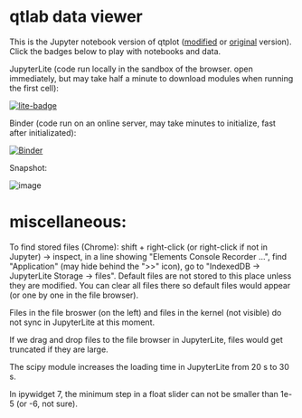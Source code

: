 # qtlab data viewer

This is the Jupyter notebook version of qtplot ([modified](https://github.com/cover-me/qtplot) or [original](https://github.com/Rubenknex/qtplot) version). Click the badges below to play with notebooks and data.

JupyterLite (code run locally in the sandbox of the browser. open immediately, but may take half a minute to download modules when running the first cell):

[![lite-badge](https://jupyterlite.rtfd.io/en/latest/_static/badge.svg)](https://cover-me.github.io/qtview/lab?path=Example+interactive+plot.ipynb)

Binder (code run on an online server, may take minutes to initialize, fast after initializated):

[![Binder](https://mybinder.org/badge_logo.svg)](https://mybinder.org/v2/gh/cover-me/qtview/main?labpath=content%2FExample%20interactive%20plot.ipynb)

Snapshot:

![image](https://user-images.githubusercontent.com/22870592/171963650-ce48c7fa-4c49-4e1c-82b7-b7d984062ca5.png)



# miscellaneous:

To find stored files (Chrome): shift + right-click (or right-click if not in Jupyter) -> inspect, in a line showing "Elements Console Recorder ...", find "Application" (may hide behind the ">>" icon), go to "IndexedDB -> JupyterLite Storage -> files". Default files are not stored to this place unless they are modified. You can clear all files there so default files would appear (or one by one in the file browser).

Files in the file broswer (on the left) and files in the kernel (not visible) do not sync in JupyterLite at this moment.

If we drag and drop files to the file browser in JupyterLite, files would get truncated if they are large.

The scipy module increases the loading time in JupyterLite from 20 s to 30 s.

In ipywidget 7, the minimum step in a float slider can not be smaller than 1e-5 (or -6, not sure).

